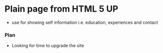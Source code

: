 # Plain page from HTML 5 UP

- use for showing self information i.e. education, experiences and contact

### Plan

- Looking for time to upgrade the site

